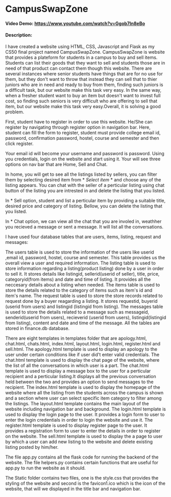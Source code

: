 # CampusSwapZone
#### Video Demo:  https://www.youtube.com/watch?v=Ggob7ln8eBo
#### Description:
I have created a website using HTML, CSS, Javascript and Flask as my CS50 final project named CampusSwapZone.
CampusSwapZone is website that provides a plateform for students in a campus to buy and sell items. Students can list their goods that they want to sell and students those are in need of that product can contact them though this website. There are several instances where senior students have things that are for no use for them, but they don't want to throw that instead they can sell that to thier juniors who are in need and ready to buy from them, finding such juniors is a difficult task, but our website make this task very easy. In the same way, when a fresher student want to buy an item but doesn't want to invest full cost, so finding such seniors is very difficult who are offering to sell that item, but our website make this task very easy.Overall, it is solving a good problem.

First, student have to register in order to use this website. He/She can register by navigating through register option in navigation bar. Here, student can fill the form to register, student must provide college email id, password, confirmation password, hostel, course and semester and then click register.

Your email id will become your username and password is password. Using you credentials, login on the website and start using it. Your will see three options on nav bar that are Home, Sell and Chat.

In home, you will get to see all the listings listed by sellers, you can filter them by selecting desired item from * *Select item* * and choose any of the listing appears. You can chat with the seller of a perticular listing using chat button of the listing you are intrested in and delete the listing that you listed.

In * Sell option, student and list a perticular item by providing a suitable title, desired price and category of listing. Bellow, you can delete the listing that you listed.

In * Chat option, we can view all the chat that you are involed in, weathher you recieved a message or sent a message. It will list all the conversations.


I have used four database tables that are users, items, listing, request and messages:

The users table is used to store the information of the users like userid ,email id, password, hostel, course and semester. This table provides us the overall view a user and required information.
The listing table is used to store information regarding a listing(product listing) done by a user in order to sell it. It stores details like listingid, sellerid(userid of seller), title, price, categoryid(from items) and date and time of listing. It provides all the neccesary details about a listing when needed.
The items table is used to store the details related to the category of items such as item's id and item's name.
The request table is used to store the store records related to request done by a buyer reagarding a listing. It stores requestid, buyerid (userid from users) and listingid (listingid from listing).
The messages table is used to store the details related to a message such as messageid, senderid(userid from users), recieverid (userid from users), listingid(listingid from listing), content and date and time of the message.
All the tables are stored in finance.db database.

There are eight templates in templates folder that are apology.html, chat.html, chats.html, index.html, layout.html, login.html, register.html and sell.html.
The apology.html template is used to display an apology to the user under certain conditions like if user did't enter valid credentials.
The chat.html template is used to display the chat page of the website, where the list of all the conversations in which user is a part.
The chat.html template is used to display a message box to the user for a perticular recipient and a perticular listing.It displays all the previous conversation held between the two and provides an option to send messages to the recipient.
The index.html template is used to display the homepage of the website where all the listing from the students across the campus is shown and a section where user can select specific item category to filter among the listings.
The layout.html template contains the main layout of the website including navigation bar and background.
The login.html template is used to display the login page to the user. It provides a login form to user to enter the login credentials in order to login the website and use it.
The register.html template is used to display register page to the user. It provides a registration form to user to enter the details in order to register on the website.
The sell.html template is used to display the a page to user by which a user can add new listing to the website and delete existing listing posted by him/her.

The file app.py contains all the flask code for running the backend of the website.
The file helpers.py contains certain functions that are useful for app.py to run the website as it should.

The Static folder contains two files, one is the style.css that provides the styling of the website and second is the favicon1.ico which is the icon of the website, that will we displayed in the title bar and navigation bar.






